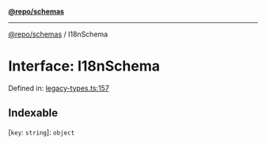 [**@repo/schemas**](../README.md)

***

[@repo/schemas](../README.md) / I18nSchema

# Interface: I18nSchema

Defined in: [legacy-types.ts:157](https://github.com/alexqguo/drinking-board-game-v3/blob/15932662279983c0f0b2a6fa59ef653227975f0d/packages/schemas/src/legacy-types.ts#L157)

## Indexable

\[`key`: `string`\]: `object`
